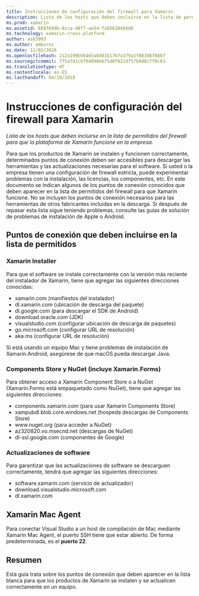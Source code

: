 ```yaml
---
title: Instrucciones de configuración del firewall para Xamarin
description: Lista de los hosts que deben incluirse en la lista de permitidos del firewall para que la plataforma de Xamarin funcione en la empresa.
ms.prod: xamarin
ms.assetid: 658f699b-8cca-48f7-ae54-fa956384b6d6
ms.technology: xamarin-cross-platform
author: asb3993
ms.author: amburns
ms.date: 12/02/2016
ms.openlocfilehash: 212a190b56465a8401b17b7a379a1f083d8f8d87
ms.sourcegitcommit: 775a7d1cbf04090eb75d0f822df57b8d8cff0c63
ms.translationtype: HT
ms.contentlocale: es-ES
ms.lasthandoff: 04/18/2018
---
```

# <a name="xamarin-firewall-configuration-instructions"></a>Instrucciones de configuración del firewall para Xamarin

_Lista de los hosts que deben incluirse en la lista de permitidos del firewall para que la plataforma de Xamarin funcione en la empresa._

Para que los productos de Xamarin se instalen y funcionen correctamente, determinados puntos de conexión deben ser accesibles para descargar las herramientas y las actualizaciones necesarias para el software. Si usted o la empresa tienen una configuración de firewall estricta, puede experimentar problemas con la instalación, las licencias, los componentes, etc. En este documento se indican algunos de los puntos de conexión conocidos que deben aparecer en la lista de permitidos del firewall para que Xamarin funcione.  No se incluyen los puntos de conexión necesarios para las herramientas de otros fabricantes incluidas en la descarga. Si después de repasar esta lista sigue teniendo problemas, consulte las guías de solución de problemas de instalación de Apple o Android.

## <a name="endpoints-to-whitelist"></a>Puntos de conexión que deben incluirse en la lista de permitidos

### <a name="xamarin-installer"></a>Xamarin Installer

Para que el software se instale correctamente con la versión más reciente del instalador de Xamarin, tiene que agregar las siguientes direcciones conocidas:

-  xamarin.com (manifiestos del instalador)
-  dl.xamarin.com (ubicación de descarga del paquete)
-  dl.google.com (para descargar el SDK de Android)
-  download.oracle.com (JDK)
-  visualstudio.com (configurar ubicación de descarga de paquetes)
-  go.microsoft.com (configurar URL de resolución)
-  aka.ms (configurar URL de resolución)

Si está usando un equipo Mac y tiene problemas de instalación de Xamarin.Android, asegúrese de que macOS pueda descargar Java.


### <a name="components-store-and-nuget-including-xamarinforms"></a>Components Store y NuGet (incluye Xamarin.Forms)

Para obtener acceso a Xamarin Component Store o a NuGet (Xamarin.Forms está empaquetado como NuGet), tiene que agregar las siguientes direcciones:

-  components.xamarin.com (para usar Xamarin Components Store)
-  xampubdl.blob.core.windows.net (hospeda descargas de Components Store)
-  www\.nuget.org (para acceder a NuGet)
-  az320820.vo.msecnd.net (descargas de NuGet)
-  dl-ssl.google.com (componentes de Google)


### <a name="software-updates"></a>Actualizaciones de software

Para garantizar que las actualizaciones de software se descarguen correctamente, tendrá que agregar las siguientes direcciones:

-  software.xamarin.com (servicio de actualizador)
-  download.visualstudio.microsoft.com
-  dl.xamarin.com

## <a name="xamarin-mac-agent"></a>Xamarin Mac Agent

Para conectar Visual Studio a un host de compilación de Mac mediante Xamarin Mac Agent, el puerto SSH tiene que estar abierto. De forma predeterminada, es el **puerto 22**.

## <a name="summary"></a>Resumen

Esta guía trata sobre los puntos de conexión que deben aparecer en la lista blanca para que los productos de Xamarin se instalen y se actualicen correctamente en un equipo.
